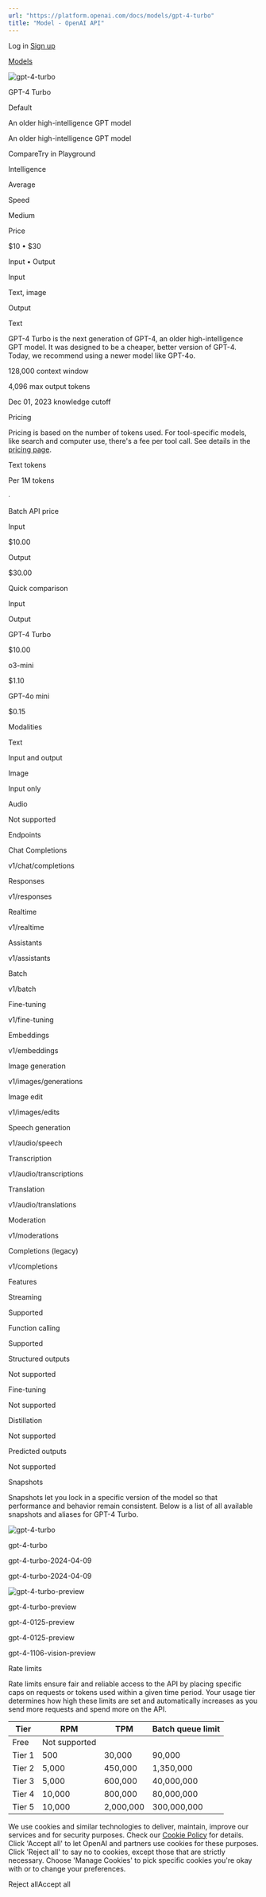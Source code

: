 ```yaml
---
url: "https://platform.openai.com/docs/models/gpt-4-turbo"
title: "Model - OpenAI API"
---
```


Log in [Sign up](https://platform.openai.com/signup)

[Models](https://platform.openai.com/docs/models)

![gpt-4-turbo](https://cdn.openai.com/API/docs/images/model-page/model-icons/gpt-4-turbo.png)

GPT-4 Turbo

Default

An older high-intelligence GPT model

An older high-intelligence GPT model

CompareTry in Playground

Intelligence

Average

Speed

Medium

Price

$10 • $30

Input • Output

Input

Text, image

Output

Text

GPT-4 Turbo is the next generation of GPT-4, an older high-intelligence GPT model. It was designed to be a cheaper, better version of GPT-4. Today, we recommend using a newer model like GPT-4o.

128,000 context window

4,096 max output tokens

Dec 01, 2023 knowledge cutoff

Pricing

Pricing is based on the number of tokens used. For tool-specific models, like search and computer use, there's a fee per tool call. See details in the [pricing page](https://platform.openai.com/docs/pricing).

Text tokens

Per 1M tokens

∙

Batch API price

Input

$10.00

Output

$30.00

Quick comparison

Input

Output

GPT-4 Turbo

$10.00

o3-mini

$1.10

GPT-4o mini

$0.15

Modalities

Text

Input and output

Image

Input only

Audio

Not supported

Endpoints

Chat Completions

v1/chat/completions

Responses

v1/responses

Realtime

v1/realtime

Assistants

v1/assistants

Batch

v1/batch

Fine-tuning

v1/fine-tuning

Embeddings

v1/embeddings

Image generation

v1/images/generations

Image edit

v1/images/edits

Speech generation

v1/audio/speech

Transcription

v1/audio/transcriptions

Translation

v1/audio/translations

Moderation

v1/moderations

Completions (legacy)

v1/completions

Features

Streaming

Supported

Function calling

Supported

Structured outputs

Not supported

Fine-tuning

Not supported

Distillation

Not supported

Predicted outputs

Not supported

Snapshots

Snapshots let you lock in a specific version of the model so that performance and behavior remain consistent. Below is a list of all available snapshots and aliases for GPT-4 Turbo.

![gpt-4-turbo](https://cdn.openai.com/API/docs/images/model-page/model-icons/gpt-4-turbo.png)

gpt-4-turbo

gpt-4-turbo-2024-04-09

gpt-4-turbo-2024-04-09

![gpt-4-turbo-preview](https://cdn.openai.com/API/docs/images/model-page/model-icons/gpt-4-turbo-preview.png)

gpt-4-turbo-preview

gpt-4-0125-preview

gpt-4-0125-preview

gpt-4-1106-vision-preview

Rate limits

Rate limits ensure fair and reliable access to the API by placing specific caps on requests or tokens used within a given time period. Your usage tier determines how high these limits are set and automatically increases as you send more requests and spend more on the API.

| Tier | RPM | TPM | Batch queue limit |
| --- | --- | --- | --- |
| Free | Not supported |
| Tier 1 | 500 | 30,000 | 90,000 |
| Tier 2 | 5,000 | 450,000 | 1,350,000 |
| Tier 3 | 5,000 | 600,000 | 40,000,000 |
| Tier 4 | 10,000 | 800,000 | 80,000,000 |
| Tier 5 | 10,000 | 2,000,000 | 300,000,000 |

We use cookies and similar technologies to deliver, maintain, improve our services and for security purposes. Check our [Cookie Policy](https://openai.com/policies/cookie-policy) for details. Click 'Accept all' to let OpenAI and partners use cookies for these purposes. Click 'Reject all' to say no to cookies, except those that are strictly necessary. Choose 'Manage Cookies' to pick specific cookies you're okay with or to change your preferences.

Reject allAccept all